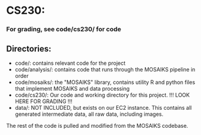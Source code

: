 # CS230:

### For grading, see code/cs230/ for code

## Directories:
- code/: contains relevant code for the project
- code/analysis/: contains code that runs through the MOSAIKS pipeline in order
- code/mosaiks/: the "MOSAIKS" library, contains utility R and python files that implement MOSAIKS and data processing
- code/cs230/: Our code and working directory for this project. !!! LOOK HERE FOR GRADING !!!
- data/: NOT INCLUDED, but exists on our EC2 instance. This contains all generated intermediate data, all raw data, including images.

The rest of the code is pulled and modified from the MOSAIKS codebase.


